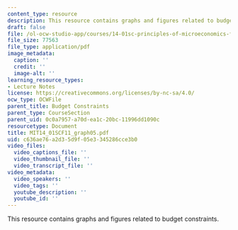 ```yaml
---
content_type: resource
description: This resource contains graphs and figures related to budget constraints.
draft: false
file: /ol-ocw-studio-app/courses/14-01sc-principles-of-microeconomics-fall-2011/c636ae76a2d35d9f05e3345286cce3b0_MIT14_01SCF11_graph05.pdf
file_size: 77563
file_type: application/pdf
image_metadata:
  caption: ''
  credit: ''
  image-alt: ''
learning_resource_types:
- Lecture Notes
license: https://creativecommons.org/licenses/by-nc-sa/4.0/
ocw_type: OCWFile
parent_title: Budget Constraints
parent_type: CourseSection
parent_uid: 0c0a7957-a70d-ea1c-20bc-11996dd1090c
resourcetype: Document
title: MIT14_01SCF11_graph05.pdf
uid: c636ae76-a2d3-5d9f-05e3-345286cce3b0
video_files:
  video_captions_file: ''
  video_thumbnail_file: ''
  video_transcript_file: ''
video_metadata:
  video_speakers: ''
  video_tags: ''
  youtube_description: ''
  youtube_id: ''
---
```

This resource contains graphs and figures related to budget constraints.